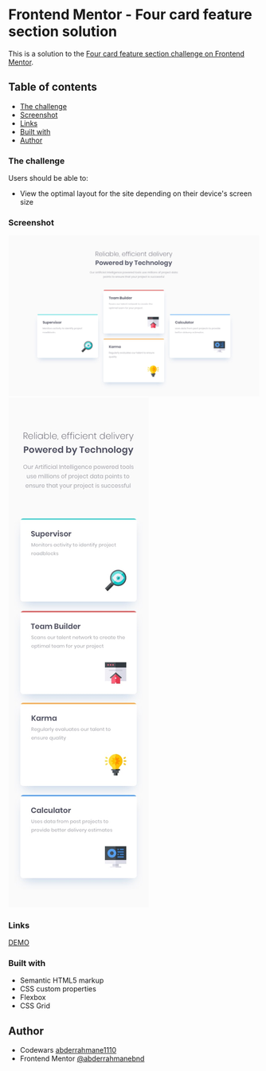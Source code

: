 # Frontend Mentor - Four card feature section solution

This is a solution to the [Four card feature section challenge on Frontend Mentor](https://www.frontendmentor.io/challenges/four-card-feature-section-weK1eFYK).

## Table of contents

- [The challenge](#the-challenge)
- [Screenshot](#screenshot)
- [Links](#links)
- [Built with](#built-with)
- [Author](#author)

### The challenge

Users should be able to:

- View the optimal layout for the site depending on their device's screen size

### Screenshot

![](./design/desktop-design.jpg)
![](./design/mobile-design.jpg)

### Links

[DEMO](https://your-live-site-url.com)

### Built with

- Semantic HTML5 markup
- CSS custom properties
- Flexbox
- CSS Grid

## Author

- Codewars [abderrahmane1110](https://www.codewars.com/users/abderrahmane1110)
- Frontend Mentor [@abderrahmanebnd](https://www.frontendmentor.io/profile/abderrahmanebnd)

